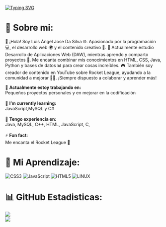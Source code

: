 [![Typing SVG](https://readme-typing-svg.herokuapp.com?color=#1eee31&size=35&center=true&vCenter=true&width=1000&lines=Bienvenido+a+mi+GitHub!;Mi+nombre+es+Luis+Angel+Da+Silva;Soy+Desarrollador+de+Software)](https://git.io/typing-svg)

# 💫 Sobre mi:

👋 ¡Hola! Soy Luis Ángel Jose Da Silva 🌐. Apasionado por la programación 💻, el desarrollo web 🌍 y el contenido creativo 🎥. 🚀 Actualmente estudio Desarrollo de Aplicaciones Web (DAW), mientras aprendo y comparto proyectos 🔧. Me encanta combinar mis conocimientos en HTML, CSS, Java, Python y bases de datos 📊 para crear cosas increíbles. 🎮 También soy creador de contenido en YouTube sobre Rocket League, ayudando a la comunidad a mejorar 🚗💨. ¡Siempre dispuesto a colaborar y aprender más!

🔭 **Actualmente estoy trabajando en:**  <br>Pequeños proyectos personales y en mejorar en la codificación<br><br>👯 **I’m currently learning:**  <br>JavaScript,MySQL y C#<br><br>💬 **Tengo experiencia en:**  <br>Java, MySQL, C++, HTML, JavaScript, C, <br><br>⚡ **Fun fact:**  <br>Me encanta el Rocket League 🚀

# 💫 Mi Aprendizaje:
![CSS3](https://img.shields.io/badge/css3-%231572B6.svg?style=for-the-badge&logo=css3&logoColor=white) ![JavaScript](https://img.shields.io/badge/javascript-%23323330.svg?style=for-the-badge&logo=javascript&logoColor=%23F7DF1E) ![HTML5](https://img.shields.io/badge/html5-%23E34F26.svg?style=for-the-badge&logo=html5&logoColor=white) ![LINUX](https://img.shields.io/badge/Linux-FCC624?style=for-the-badge&logo=linux&logoColor=black)

# 📊 GitHub Estadisticas:
![](https://github-readme-stats.vercel.app/api?username=luigikings&theme=dark&hide_border=false&include_all_commits=false&count_private=false)<br/>
![](https://github-readme-stats.vercel.app/api/top-langs/?username=luigikings&theme=dark&hide_border=false&include_all_commits=false&count_private=false&layout=compact)
